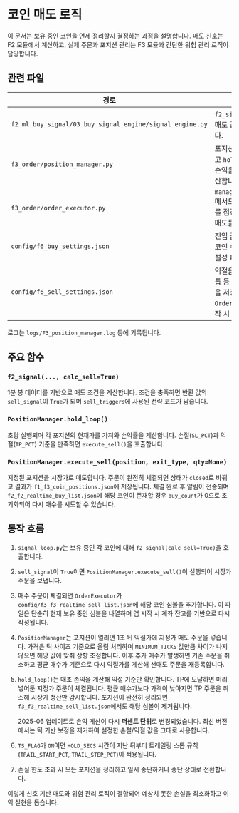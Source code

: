 # 코인 매도 로직

이 문서는 보유 중인 코인을 언제 정리할지 결정하는 과정을 설명합니다.
매도 신호는 F2 모듈에서 계산하고, 실제 주문과 포지션 관리는
F3 모듈과 간단한 위험 관리 로직이 담당합니다.

## 관련 파일

| 경로 | 설명 |
| --- | --- |
| `f2_ml_buy_signal/03_buy_signal_engine/signal_engine.py` | `f2_signal()` 함수가 매도 공식을 평가합니다. |
| `f3_order/position_manager.py` | 포지션 정보를 저장하고 `hold_loop()`에서 손익을 주기적으로 계산합니다. |
| `f3_order/order_executor.py` | `manage_positions()` 메서드로 포지션 상태를 점검하고 필요 시 매도를 실행합니다. |
| `config/f6_buy_settings.json` | 진입 금액과 동시 보유 코인 수 등을 지정하는 설정 파일입니다. |
| `config/f6_sell_settings.json` | 익절율과 트레일링 스톱 등 매도 관련 설정을 저장하며 `OrderExecutor`가 시작 시 불러옵니다. |

로그는 `logs/F3_position_manager.log` 등에 기록됩니다.

## 주요 함수

### `f2_signal(..., calc_sell=True)`
1분 봉 데이터를 기반으로 매도 조건을 계산합니다.
조건을 충족하면 반환 값의 `sell_signal`이 `True`가 되며
`sell_triggers`에 사용된 전략 코드가 남습니다.

### `PositionManager.hold_loop()`
초당 실행되며 각 포지션의 현재가를 가져와 손익률을 계산합니다.
손절(`SL_PCT`)과 익절(`TP_PCT`) 기준을 만족하면
`execute_sell()`을 호출합니다.

### `PositionManager.execute_sell(position, exit_type, qty=None)`
지정된 포지션을 시장가로 매도합니다.
주문이 완전히 체결되면 상태가 `closed`로 바뀌고 결과가 `f1_f3_coin_positions.json`에 저장됩니다.
체결 완료 후 알림이 전송되며 `f2_f2_realtime_buy_list.json`에 해당 코인이 존재할 경우 `buy_count`가 0으로 초기화되어 다시 매수를 시도할 수 있습니다.


## 동작 흐름

1. `signal_loop.py`는 보유 중인 각 코인에 대해 `f2_signal(calc_sell=True)`을 호출합니다.
2. `sell_signal`이 `True`이면 `PositionManager.execute_sell()`이 실행되어 시장가 주문을 보냅니다.
3. 매수 주문이 체결되면 `OrderExecutor`가 `config/f3_f3_realtime_sell_list.json`에
   해당 코인 심볼을 추가합니다. 이 파일은 단순히 현재 보유 중인 심볼을
   나열하며 앱 시작 시 계좌 잔고를 기반으로 다시 작성됩니다.
4. `PositionManager`는 포지션이 열리면 1초 뒤 익절가에 지정가 매도 주문을
    넣습니다. 가격은 틱 사이즈 기준으로 올림 처리하며 `MINIMUM_TICKS` 값만큼
    차이가 나지 않으면 해당 값에 맞춰 상향 조정합니다. 이후 추가 매수가
    발생하면 기존 주문을 취소하고 평균 매수가 기준으로 다시 익절가를
    계산해 선매도 주문을 재등록합니다.
5. `hold_loop()`는 매초 손익을 계산해 익절 기준만 확인합니다. TP에 도달하면
    미리 넣어둔 지정가 주문이 체결됩니다. 평균 매수가보다 가격이 낮아지면 TP
    주문을 취소해 시장가 청산만 감시합니다.
   포지션이 완전히 정리되면 `f3_f3_realtime_sell_list.json`에서도 해당 심볼이
   제거됩니다.
   
   2025-06 업데이트로 손익 계산이 다시 **퍼센트 단위**로 변경되었습니다.
   최신 버전에서는 틱 기반 보정을 제거하여 설정한 손절/익절 값을 그대로 사용합니다.
6. `TS_FLAG`가 `ON`이면 `HOLD_SECS` 시간이 지난 뒤부터
    트레일링 스톱 규칙(`TRAIL_START_PCT`, `TRAIL_STEP_PCT`)이 적용됩니다.
7. 손실 한도 초과 시 모든 포지션을 정리하고 일시 중단하거나 중단 상태로 전환합니다.

이렇게 신호 기반 매도와 위험 관리 로직이 결합되어
예상치 못한 손실을 최소화하고 이익 실현을 돕습니다.
